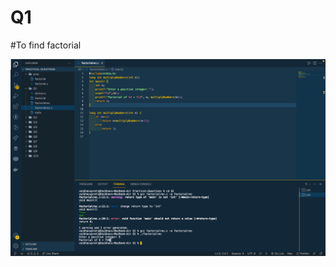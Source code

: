 # Q1

#To find factorial

![](https://github.com/VaibhavUpreti/Cprograms/blob/main/Practical-Questions/Q1/Q1factorialrecursion.png)




